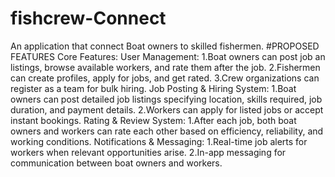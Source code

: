 # fishcrew-Connect
An application that connect Boat owners to skilled fishermen.
#PROPOSED FEATURES
Core Features:
User Management:
1.Boat owners can post job an listings, browse available workers, and rate them after the job.
2.Fishermen can create profiles, apply for jobs, and get rated.
3.Crew organizations can register as a team for bulk hiring.
Job Posting & Hiring System:
1.Boat owners can post detailed job listings specifying location, skills required, job duration, and payment details.
2.Workers can apply for listed jobs or accept instant bookings.
Rating & Review System:
1.After each job, both boat owners and workers can rate each other based on efficiency, reliability, and working conditions.
Notifications & Messaging:
1.Real-time job alerts for workers when relevant opportunities arise.
2.In-app messaging for communication between boat owners and workers.
